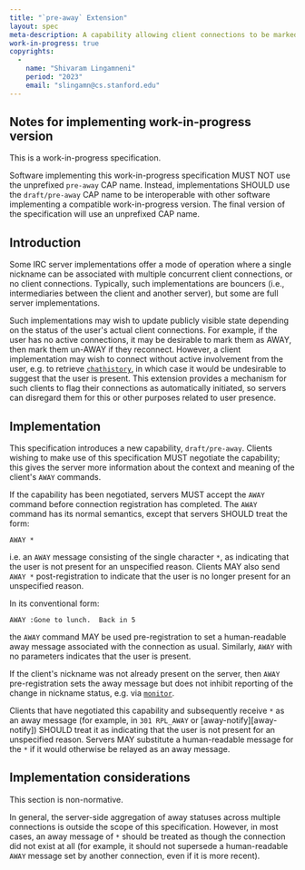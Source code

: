 ```yaml
---
title: "`pre-away` Extension"
layout: spec
meta-description: A capability allowing client connections to be marked AWAY during connection registration
work-in-progress: true
copyrights:
  -
    name: "Shivaram Lingamneni"
    period: "2023"
    email: "slingamn@cs.stanford.edu"
---
```


## Notes for implementing work-in-progress version

This is a work-in-progress specification.

Software implementing this work-in-progress specification MUST NOT use the unprefixed `pre-away` CAP name. Instead, implementations SHOULD use the `draft/pre-away` CAP name to be interoperable with other software implementing a compatible work-in-progress version. The final version of the specification will use an unprefixed CAP name.

## Introduction
Some IRC server implementations offer a mode of operation where a single nickname can be associated with multiple concurrent client connections, or no client connections. Typically, such implementations are bouncers (i.e., intermediaries between the client and another server), but some are full server implementations.

Such implementations may wish to update publicly visible state depending on the status of the user's actual client connections. For example, if the user has no active connections, it may be desirable to mark them as AWAY, then mark them un-AWAY if they reconnect. However, a client implementation may wish to connect without active involvement from the user, e.g. to retrieve [`chathistory`][], in which case it would be undesirable to suggest that the user is present. This extension provides a mechanism for such clients to flag their connections as automatically initiated, so servers can disregard them for this or other purposes related to user presence.

## Implementation
This specification introduces a new capability, `draft/pre-away`. Clients wishing to make use of this specification MUST negotiate the capability; this gives the server more information about the context and meaning of the client's `AWAY` commands.

If the capability has been negotiated, servers MUST accept the `AWAY` command before connection registration has completed. The `AWAY` command has its normal semantics, except that servers SHOULD treat the form:

    AWAY *

i.e. an `AWAY` message consisting of the single character `*`, as indicating that the user is not present for an unspecified reason. Clients MAY also send `AWAY *` post-registration to indicate that the user is no longer present for an unspecified reason.

In its conventional form:

    AWAY :Gone to lunch.  Back in 5

the `AWAY` command MAY be used pre-registration to set a human-readable away message associated with the connection as usual. Similarly, `AWAY` with no parameters indicates that the user is present.

If the client's nickname was not already present on the server, then `AWAY` pre-registration sets the away message but does not inhibit reporting of the change in nickname status, e.g. via [`monitor`][].

Clients that have negotiated this capability and subsequently receive `*` as an away message (for example, in `301 RPL_AWAY` or [away-notify][away-notify]) SHOULD treat it as indicating that the user is not present for an unspecified reason. Servers MAY substitute a human-readable message for the `*` if it would otherwise be relayed as an away message.

## Implementation considerations
This section is non-normative.

In general, the server-side aggregation of away statuses across multiple connections is outside the scope of this specification. However, in most cases, an away message of `*` should be treated as though the connection did not exist at all (for example, it should not supersede a human-readable `AWAY` message set by another connection, even if it is more recent).

[`chathistory`]: ../extensions/chathistory.html
[`monitor`]: ../extensions/monitor.html
